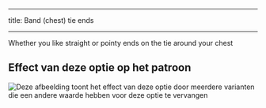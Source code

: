 ***

title: Band (chest) tie ends

***

Whether you like straight or pointy ends on the tie around your chest

## Effect van deze optie op het patroon

![Deze afbeelding toont het effect van deze optie door meerdere varianten die een andere waarde hebben voor deze optie te vervangen](bee_bandtieends_sample.svg "Effect van deze optie op het patroon")
